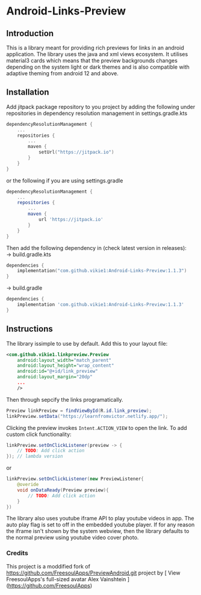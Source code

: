 # Android-Links-Preview
## Introduction
This is a library meant for providing rich previews for links in an android application. The library uses the java and xml views ecosystem. It utilises material3 cards which means that the preview backgrounds changes depending on the system light or dark themes and is also compatible with adaptive theming from android 12 and above.
## Installation
Add jitpack package repository to you project by adding the following under repositories in dependency resolution management in settings.gradle.kts

```kotlin
dependencyResolutionManagement {
    ...
    repositories {
        ...
        maven {
            setUrl("https://jitpack.io")
        }
    }
}
```
or the following if you are using settings.gradle
```groovy
dependencyResolutionManagement {
    ...
    repositories {
        ...
        maven { 
            url 'https://jitpack.io' 
        }
    }
}
```
Then add the following dependency in (check latest version in releases):  
-> build.gradle.kts
```kotlin
dependencies {
    implementation("com.github.vikie1:Android-Links-Preview:1.1.3")
}
```
-> build.gradle
```groovy
dependencies {
    implementation 'com.github.vikie1:Android-Links-Preview:1.1.3'
}
```
## Instructions
The library issimple to use by default. Add this to your layout file:
```xml
<com.github.vikie1.linkpreview.Preview
    android:layout_width="match_parent"
    android:layout_height="wrap_content"
    android:id="@+id/link_preview"
    android:layout_margin="20dp"
    ...
    />
```
Then through sepcify the links programatically.
```java
Preview linkPreview = findViewById(R.id.link_preview);
linkPreview.setData("https://learnfromvictor.netlify.app/");
```
Clicking the preview invokes `Intent.ACTION_VIEW` to open the link. To add custom click functionality:
```java
linkPreview.setOnClickListener(preview -> {
    // TODO: Add click action
}); // lambda version
```
or
```java
linkPreview.setOnClickListener(new PreviewListener{
    @overide
    void onDataReady(Preview preview){
        // TODO: Add click action
    }
})
```

The library also uses youtube iframe API to play youtube videos in app. The auto play flag is set to off in the embedded youtube player. If for any reason the iframe isn't shown by the system webview, then the library defaults to the normal preview using youtube video cover photo.

### Credits
This project is a moddified fork of <https://github.com/FreesoulApps/PreviewAndroid.git> project by [ View FreesoulApps's full-sized avatar
Alex Vainshtein ] (https://github.com/FreesoulApps)